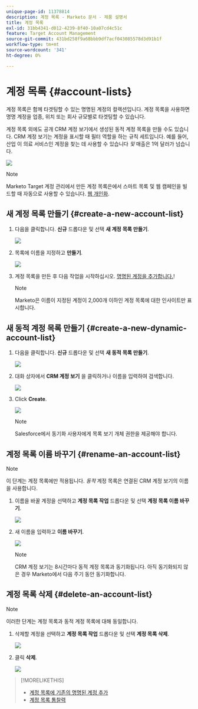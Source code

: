 ```yaml
---
unique-page-id: 11378814
description: 계정 목록 - Marketo 문서 - 제품 설명서
title: 계정 목록
exl-id: 31bb4341-d012-4239-8f40-10a07cd4c51c
feature: Target Account Management
source-git-commit: 431bd258f9a68bbb9df7acf043085578d3d91b1f
workflow-type: tm+mt
source-wordcount: '341'
ht-degree: 0%

---
```


# 계정 목록 {#account-lists}

계정 목록은 함께 타겟팅할 수 있는 명명된 계정의 컬렉션입니다. 계정 목록을 사용하면 명명 계정을 업종, 위치 또는 회사 규모별로 타겟팅할 수 있습니다.

계정 목록 외에도 공개 CRM 계정 보기에서 생성된 동적 계정 목록을 만들 수도 있습니다. CRM 계정 보기는 계정을 표시할 때 필터 역할을 하는 규칙 세트입니다. 예를 들어, 산업 이 의료 서비스인 계정을 찾는 데 사용할 수 있습니다 *및* 매출은 1억 달러가 넘습니다.

![](assets/one.png)

>[!NOTE]
>
>Marketo Target 계정 관리에서 만든 계정 목록은에서 스마트 목록 및 웹 캠페인을 빌드할 때 자동으로 사용할 수 있습니다. [웹 개인화](/help/marketo/product-docs/web-personalization/using-web-segments/web-segments.md).

## 새 계정 목록 만들기 {#create-a-new-account-list}

1. 다음을 클릭합니다. **신규** 드롭다운 및 선택 **새 계정 목록 만들기**.

   ![](assets/1a.png)

1. 목록에 이름을 지정하고 **만들기**.

   ![](assets/three-0.png)

1. 계정 목록을 만든 후 다음 작업을 시작하십시오. [명명된 계정을 추가합니다.](/help/marketo/product-docs/target-account-management/target/named-accounts/add-an-existing-named-account-to-an-account-list.md)!

   >[!NOTE]
   >
   >Marketo은 이름이 지정된 계정이 2,000개 이하인 계정 목록에 대한 인사이트만 표시합니다.

## 새 동적 계정 목록 만들기 {#create-a-new-dynamic-account-list}

1. 다음을 클릭합니다. **신규** 드롭다운 및 선택 **새 동적 목록 만들기**.

   ![](assets/1.png)

1. 대화 상자에서 **CRM 계정 보기** 을 클릭하거나 이름을 입력하여 검색합니다.

   ![](assets/image2017-7-18-9-48-23.png)

1. Click **Create**.

   ![](assets/step4.jpg)

   >[!NOTE]
   >
   >Salesforce에서 동기화 사용자에게 목록 보기 개체 권한을 제공해야 합니다.

## 계정 목록 이름 바꾸기 {#rename-an-account-list}

>[!NOTE]
>
>이 단계는 계정 목록에만 적용됩니다. _동적_ 계정 목록은 연결된 CRM 계정 보기의 이름을 사용합니다.

1. 이름을 바꿀 계정을 선택하고 **계정 목록 작업** 드롭다운 및 선택 **계정 목록 이름 바꾸기**.

   ![](assets/three.png)

1. 새 이름을 입력하고 **이름 바꾸기**.

   ![](assets/four.png)

   >[!NOTE]
   >
   >CRM 계정 보기는 8시간마다 동적 계정 목록과 동기화됩니다. 아직 동기화되지 않은 경우 Marketo에서 다음 주기 동안 동기화합니다.

## 계정 목록 삭제 {#delete-an-account-list}

>[!NOTE]
>
>이러한 단계는 계정 목록과 동적 계정 목록에 대해 동일합니다.

1. 삭제할 계정을 선택하고 **계정 목록 작업** 드롭다운 및 선택 **계정 목록 삭제**.

   ![](assets/five.png)

1. 클릭 **삭제**.

   ![](assets/six.png)

>[!MORELIKETHIS]
>
>* [계정 목록에 기존의 명명된 계정 추가](/help/marketo/product-docs/target-account-management/target/named-accounts/add-an-existing-named-account-to-an-account-list.md)
>* [계정 목록 통찰력](/help/marketo/product-docs/target-account-management/measure/account-list-insights.md)
